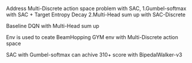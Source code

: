 Address Multi-Discrete action space problem with SAC,
1.Gumbel-softmax with SAC + Target Entropy Decay
2.Multi-Head sum up with SAC-Discrete

Baseline DQN with Multi-Head sum up

Env is used to ceate BeamHopping GYM env with Multi-Discrete action space

SAC with Gumbel-softmax can achive 310+ score with BipedalWalker-v3

